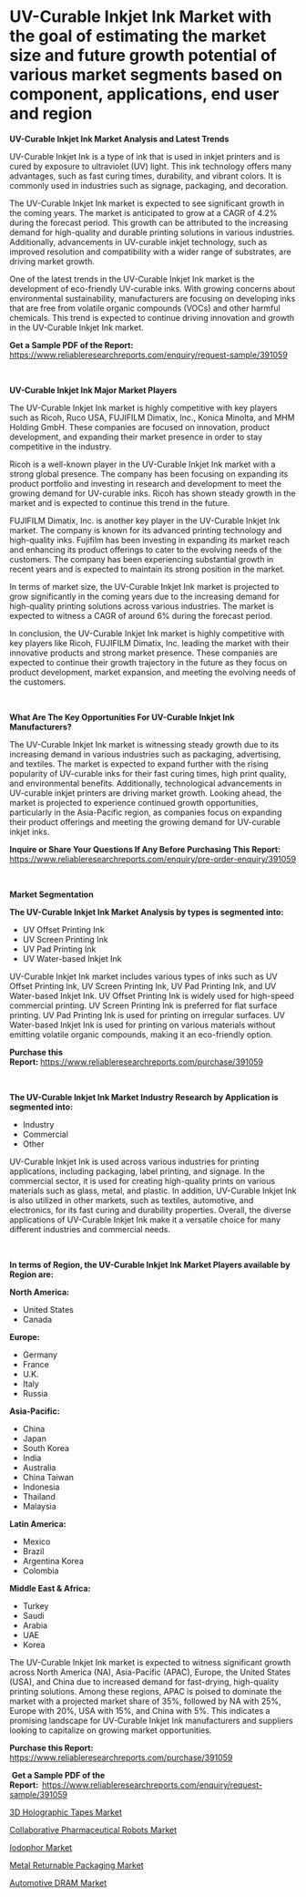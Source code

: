 <p><h1>UV-Curable Inkjet Ink Market with the goal of estimating the market size and future growth potential of various market segments based on component, applications, end user and region</h1></p><p><strong>UV-Curable Inkjet Ink Market Analysis and Latest Trends</strong></p>
<p><p>UV-Curable Inkjet Ink is a type of ink that is used in inkjet printers and is cured by exposure to ultraviolet (UV) light. This ink technology offers many advantages, such as fast curing times, durability, and vibrant colors. It is commonly used in industries such as signage, packaging, and decoration.</p><p>The UV-Curable Inkjet Ink market is expected to see significant growth in the coming years. The market is anticipated to grow at a CAGR of 4.2% during the forecast period. This growth can be attributed to the increasing demand for high-quality and durable printing solutions in various industries. Additionally, advancements in UV-curable inkjet technology, such as improved resolution and compatibility with a wider range of substrates, are driving market growth.</p><p>One of the latest trends in the UV-Curable Inkjet Ink market is the development of eco-friendly UV-curable inks. With growing concerns about environmental sustainability, manufacturers are focusing on developing inks that are free from volatile organic compounds (VOCs) and other harmful chemicals. This trend is expected to continue driving innovation and growth in the UV-Curable Inkjet Ink market.</p></p>
<p><strong>Get a Sample PDF of the Report:&nbsp;</strong> <a href="https://www.reliableresearchreports.com/enquiry/request-sample/391059">https://www.reliableresearchreports.com/enquiry/request-sample/391059</a></p>
<p>&nbsp;</p>
<p><strong>UV-Curable Inkjet Ink Major Market Players</strong></p>
<p><p>The UV-Curable Inkjet Ink market is highly competitive with key players such as Ricoh, Ruco USA, FUJIFILM Dimatix, Inc., Konica Minolta, and MHM Holding GmbH. These companies are focused on innovation, product development, and expanding their market presence in order to stay competitive in the industry.</p><p>Ricoh is a well-known player in the UV-Curable Inkjet Ink market with a strong global presence. The company has been focusing on expanding its product portfolio and investing in research and development to meet the growing demand for UV-curable inks. Ricoh has shown steady growth in the market and is expected to continue this trend in the future.</p><p>FUJIFILM Dimatix, Inc. is another key player in the UV-Curable Inkjet Ink market. The company is known for its advanced printing technology and high-quality inks. Fujifilm has been investing in expanding its market reach and enhancing its product offerings to cater to the evolving needs of the customers. The company has been experiencing substantial growth in recent years and is expected to maintain its strong position in the market.</p><p>In terms of market size, the UV-Curable Inkjet Ink market is projected to grow significantly in the coming years due to the increasing demand for high-quality printing solutions across various industries. The market is expected to witness a CAGR of around 6% during the forecast period.</p><p>In conclusion, the UV-Curable Inkjet Ink market is highly competitive with key players like Ricoh, FUJIFILM Dimatix, Inc. leading the market with their innovative products and strong market presence. These companies are expected to continue their growth trajectory in the future as they focus on product development, market expansion, and meeting the evolving needs of the customers.</p></p>
<p>&nbsp;</p>
<p><strong>What Are The Key Opportunities For UV-Curable Inkjet Ink Manufacturers?</strong></p>
<p><p>The UV-Curable Inkjet Ink market is witnessing steady growth due to its increasing demand in various industries such as packaging, advertising, and textiles. The market is expected to expand further with the rising popularity of UV-curable inks for their fast curing times, high print quality, and environmental benefits. Additionally, technological advancements in UV-curable inkjet printers are driving market growth. Looking ahead, the market is projected to experience continued growth opportunities, particularly in the Asia-Pacific region, as companies focus on expanding their product offerings and meeting the growing demand for UV-curable inkjet inks.</p></p>
<p><strong>Inquire or Share Your Questions If Any Before Purchasing This Report:</strong> <a href="https://www.reliableresearchreports.com/enquiry/pre-order-enquiry/391059">https://www.reliableresearchreports.com/enquiry/pre-order-enquiry/391059</a></p>
<p>&nbsp;</p>
<p><strong>Market Segmentation</strong></p>
<p><strong>The UV-Curable Inkjet Ink Market Analysis by types is segmented into:</strong></p>
<p><ul><li>UV Offset Printing Ink</li><li>UV Screen Printing Ink</li><li>UV Pad Printing Ink</li><li>UV Water-based Inkjet Ink</li></ul></p>
<p><p>UV-Curable Inkjet Ink market includes various types of inks such as UV Offset Printing Ink, UV Screen Printing Ink, UV Pad Printing Ink, and UV Water-based Inkjet Ink. UV Offset Printing Ink is widely used for high-speed commercial printing. UV Screen Printing Ink is preferred for flat surface printing. UV Pad Printing Ink is used for printing on irregular surfaces. UV Water-based Inkjet Ink is used for printing on various materials without emitting volatile organic compounds, making it an eco-friendly option.</p></p>
<p><strong>Purchase this Report:&nbsp;</strong><a href="https://www.reliableresearchreports.com/purchase/391059">https://www.reliableresearchreports.com/purchase/391059</a></p>
<p>&nbsp;</p>
<p><strong>The UV-Curable Inkjet Ink Market Industry Research by Application is segmented into:</strong></p>
<p><ul><li>Industry</li><li>Commercial</li><li>Other</li></ul></p>
<p><p>UV-Curable Inkjet Ink is used across various industries for printing applications, including packaging, label printing, and signage. In the commercial sector, it is used for creating high-quality prints on various materials such as glass, metal, and plastic. In addition, UV-Curable Inkjet Ink is also utilized in other markets, such as textiles, automotive, and electronics, for its fast curing and durability properties. Overall, the diverse applications of UV-Curable Inkjet Ink make it a versatile choice for many different industries and commercial needs.</p></p>
<p>&nbsp;</p>
<p><strong>In terms of Region, the UV-Curable Inkjet Ink Market Players available by Region are:</strong></p>
<p>
    <p> <strong> North America: </strong>
        <ul>
            <li>United States</li>
            <li>Canada</li>
        </ul>
        </p> 
    <p> <strong> Europe: </strong>
        <ul>
            <li>Germany</li>
            <li>France</li>
            <li>U.K.</li>
            <li>Italy</li>
            <li>Russia</li>
        </ul>
        </p> 
    <p> <strong> Asia-Pacific: </strong>
        <ul>
            <li>China</li>
            <li>Japan</li>
            <li>South Korea</li>
            <li>India</li>
            <li>Australia</li>
            <li>China Taiwan</li>
            <li>Indonesia</li>
            <li>Thailand</li>
            <li>Malaysia</li>
        </ul>
        </p> 
    <p> <strong> Latin America: </strong>
        <ul>
            <li>Mexico</li>
            <li>Brazil</li>
            <li>Argentina Korea</li>
            <li>Colombia</li>
        </ul>
        </p> 
    <p> <strong> Middle East & Africa: </strong>
        <ul>
            <li>Turkey</li>
            <li>Saudi</li>
            <li>Arabia</li>
            <li>UAE</li>
            <li>Korea</li>
        </ul>
    </p>
    </p>
<p><p>The UV-Curable Inkjet Ink market is expected to witness significant growth across North America (NA), Asia-Pacific (APAC), Europe, the United States (USA), and China due to increased demand for fast-drying, high-quality printing solutions. Among these regions, APAC is poised to dominate the market with a projected market share of 35%, followed by NA with 25%, Europe with 20%, USA with 15%, and China with 5%. This indicates a promising landscape for UV-Curable Inkjet Ink manufacturers and suppliers looking to capitalize on growing market opportunities.</p></p>
<p><strong>Purchase this Report: </strong><a href="https://www.reliableresearchreports.com/purchase/391059">https://www.reliableresearchreports.com/purchase/391059</a></p>
<p>&nbsp;<strong>Get a Sample PDF of the Report:&nbsp;&nbsp;</strong><a href="https://www.reliableresearchreports.com/enquiry/request-sample/391059">https://www.reliableresearchreports.com/enquiry/request-sample/391059</a></p>
<p><strong></strong></p>
<p><p><a href="https://github.com/singletonthaxterkelliehr2df/Market-Research-Report-List-1/blob/main/3d-holographic-tapes-market.md">3D Holographic Tapes Market</a></p><p><a href="https://gratis-rainforest-2ca.notion.site/Collaborative-Pharmaceutical-Robots-Market-Research-Report-Reveals-The-Latest-Trends-And-Opportuniti-62aca1794eaa4f8caf169d310afa2aa2">Collaborative Pharmaceutical Robots Market</a></p><p><a href="https://view.publitas.com/reportprime-1/iodophor-market-dynamics-2024-2031-also-about-its-market-trends-projections-and-opportunities/">Iodophor Market</a></p><p><a href="https://metal-farmhouse-e95.notion.site/Metal-Returnable-Packaging-Market-Provides-a-Comprehensive-Analysis-Including-a-Macro-Overview-of-th-1833969ff2a7491baf679bea8c487951">Metal Returnable Packaging Market</a></p><p><a href="https://view.publitas.com/reportprime-1/automotive-dram-market-provides-detailed-segmentation-of-this-market-based-on-type-application-and-region-and-forecast-for-the-period-from-2024-2031/">Automotive DRAM Market</a></p></p>